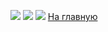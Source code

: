 
![](/sipoon-program/images/Instr1.jpg)
![](/sipoon-program/images/Instr2.jpg)
![](/sipoon-program/images/Instr3.jpg)
[На главную](/sipoon-program)